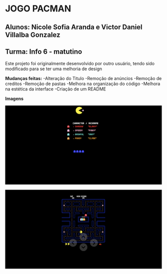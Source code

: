 # JOGO PACMAN
## Alunos: Nicole Sofia Aranda e Victor Daniel Villalba Gonzalez
## Turma: Info 6 - matutino

Este projeto foi originalmente desenvolvido por outro usuário, tendo sido modificado para se ter uma melhoria de design

**Mudanças feitas:**
    -Alteração do Titulo
    -Remoção de anúncios
    -Remoção de creditos
    -Remoção de pastas
    -Melhora na organização do código
    -Melhora na estética da interface
    -Criação de um README

**Imagens**

![Tela de inicio](ilustracoes/home.png)

![Tela interna](ilustracoes/main.png)


